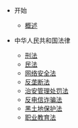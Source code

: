 - 开始

  - [概述](/README.md)
  
- 中华人民共和国法律
  - [刑法](/usage/cnxingfa.md)
  - [民法](/usage/cnminfa.md)
  - [网络安全法](/usage/cnwangluoaq.md)
  - [反垄断法](/usage/cnfanlongduan.md)
  - [治安管理处罚法](/usage/cnzhianchuli.md)
  - [反电信诈骗法](/usage/cnfandianxinzp.md)
  - [黑土地保护法](/usage/cnheitudibaohu.md)
  - [职业教育法](/usage/cnzhiyejiaoyu.md)
